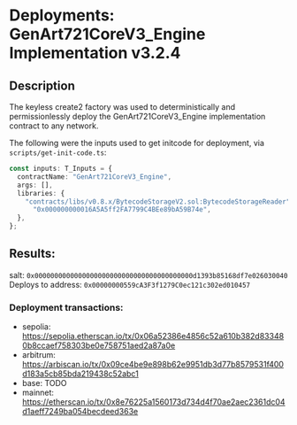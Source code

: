 # Deployments: GenArt721CoreV3_Engine Implementation v3.2.4

## Description

The keyless create2 factory was used to deterministically and permissionlessly deploy the GenArt721CoreV3_Engine implementation contract to any network.

The following were the inputs used to get initcode for deployment, via `scripts/get-init-code.ts`:

```typescript
const inputs: T_Inputs = {
  contractName: "GenArt721CoreV3_Engine",
  args: [],
  libraries: {
    "contracts/libs/v0.8.x/BytecodeStorageV2.sol:BytecodeStorageReader":
      "0x000000000016A5A5ff2FA7799C4BEe89bA59B74e",
  },
};
```

## Results:

salt: `0x0000000000000000000000000000000000000000d1393b85168df7e026030040`
Deploys to address: `0x00000000559cA3F3f1279C0ec121c302ed010457`

### Deployment transactions:

- sepolia: https://sepolia.etherscan.io/tx/0x06a52386e4856c52a610b382d833480b8ccaef758303be0e758751aed2a87a0e
- arbitrum: https://arbiscan.io/tx/0x09ce4be9e898b62e9951db3d77b8579531f400d183a5cb85bda219438c52abc1
- base: TODO
- mainnet: https://etherscan.io/tx/0x8e76225a1560173d734d4f70ae2aec2361dc04d1aeff7249ba054becdeed363e
